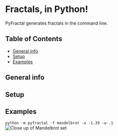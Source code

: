 # Fractals, in Python!

PyFractal generates fractals in the command line.  

## Table of Contents
* [General info](#general-info)
* [Setup](#setup)
* [Examples](#examples)

## General info

## Setup

## Examples
`python -m pyfractal -f mandelbrot -x -1.39 -w .1`
![Close up of Mandelbrot set](./fractal_images/mandelbrot_close_up.png)
